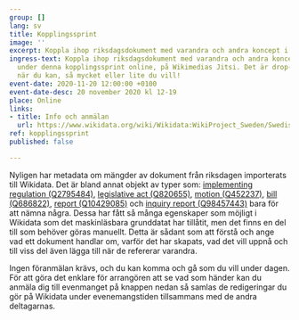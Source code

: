 ```yaml
---
group: []
lang: sv
title: Kopplingssprint
image: ''
excerpt: Koppla ihop riksdagsdokument med varandra och andra koncept i Wikidata
ingress-text: Koppla ihop riksdagsdokument med varandra och andra koncept i Wikidata
  under denna kopplingssprint online, på Wikimedias Jitsi. Det är drop-in så delta
  när du kan, så mycket eller lite du vill!
event-date: 2020-11-20 12:00:00 +0100
event-date-desc: 20 november 2020 kl 12-19
place: Online
links:
- title: Info och anmälan
  url: https://www.wikidata.org/wiki/Wikidata:WikiProject_Sweden/Swedish_Riksdag_documents/Kopplingssprint
ref: kopplingssprint
published: false

---
```


Nyligen har metadata om mängder av dokument från riksdagen importerats till Wikidata. Det är bland annat objekt av typer som: [implementing regulation (Q2795484)](https://www.wikidata.org/wiki/Q2795484 "Q2795484"), [legislative act (Q820655)](https://www.wikidata.org/wiki/Q820655 "Q820655"), [motion (Q452237)](https://www.wikidata.org/wiki/Q452237 "Q452237"), [bill (Q686822)](https://www.wikidata.org/wiki/Q686822 "Q686822"), [report (Q10429085)](https://www.wikidata.org/wiki/Q10429085 "Q10429085") och [inquiry report (Q98457443)](https://www.wikidata.org/wiki/Q98457443 "Q98457443") bara för att nämna några. Dessa har fått så många egenskaper som möjligt i Wikidata som det maskinläsbara grunddatat har tillåtit, men det finns en del till som behöver göras manuellt. Detta är sådant som att förstå och ange vad ett dokument handlar om, varför det har skapats, vad det vill uppnå och till viss del även lägga till när de refererar varandra.

Ingen föranmälan krävs, och du kan komma och gå som du vill under dagen. För att göra det enklare för arrangören att se vad som händer kan du anmäla dig till evenmanget på knappen nedan så samlas de redigeringar du gör på Wikidata under evenemangstiden tillsammans med de andra deltagarnas.